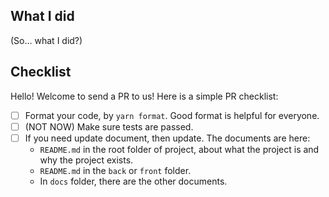 What I did
-------------------------------------------------------------------------------

(So... what I did?)

Checklist
-------------------------------------------------------------------------------

Hello! Welcome to send a PR to us! Here is a simple PR checklist:

- [ ] Format your code, by `yarn format`. Good format is helpful for everyone.
- [ ] (NOT NOW) Make sure tests are passed.
- [ ] If you need update document, then update. The documents are here:
  - `README.md` in the root folder of project, about what the project is and
    why the project exists.
  - `README.md` in the `back` or `front` folder.
  - In `docs` folder, there are the other documents.

